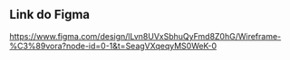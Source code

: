 ## Link do Figma

https://www.figma.com/design/lLvn8UVxSbhuQyFmd8Z0hG/Wireframe-%C3%89vora?node-id=0-1&t=SeagVXqeqyMS0WeK-0
